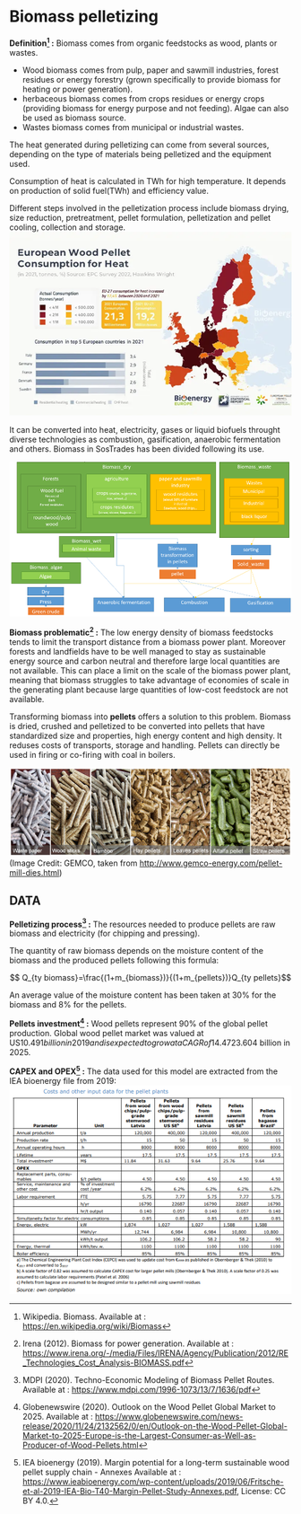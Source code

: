 # Biomass pelletizing

**Definition[^1] :**
Biomass comes from organic feedstocks as wood, plants or wastes.

- Wood biomass comes from pulp, paper and sawmill industries, forest residues or energy forestry (grown specifically to provide biomass for heating or power generation).
- herbaceous biomass comes from crops residues or energy crops (providing biomass for energy purpose and not feeding). Algae can also be used as biomass source.
- Wastes biomass comes from municipal or industrial wastes.

The heat generated during pelletizing can come from several sources, depending on the type of materials being pelletized and the equipment used. 

Consumption of heat is calculated in TWh for high temperature. It depends on production of solid fuel(TWh) and efficiency value.

Different steps involved in the pelletization process include biomass drying, size reduction, pretreatment, pellet formulation, pelletization and pellet cooling, collection and storage.
![img.png](img.png)

It can be converted into heat, electricity, gases or liquid biofuels throught diverse technologies as combustion, gasification, anaerobic fermentation and others.
Biomass in SosTrades has been divided following its use.

![](biomass.png)

**Biomass problematic[^2] :**
The low energy density of biomass feedstocks tends to limit the transport distance from a biomass power plant. Moreover forests and landfields have to be well managed to stay as sustainable energy source and carbon neutral and therefore large local quantities are not available. This can place a limit on the scale of the biomass power plant, meaning that biomass struggles to take advantage of economies of scale in the generating plant because large quantities of low-cost feedstock are not available.  

Transforming biomass into **pellets** offers a solution to this problem. Biomass is dried, crushed and pelletized to be converted into pellets that have standardized size and properties, high energy content and high density. It reduses costs of transports, storage and handling.
Pellets can directly be used in firing or co-firing with coal in boilers.

![](make-pellets-for-biomass-fuel-and-animal-feed1.jpg)
(Image Credit: GEMCO, taken from http://www.gemco-energy.com/pellet-mill-dies.html)

## DATA

**Pelletizing process[^3] :**
The resources needed to produce pellets are raw biomass and electricity (for chipping and pressing).

The quantity of raw biomass depends on the moisture content of the biomass and the produced pellets following this formula:

$$ Q_{ty biomass}=\frac{(1+m_{biomass})}{(1+m_{pellets})}Q_{ty pellets}$$

An average value of the moisture content has been taken at 30% for the biomass and 8% for the pellets.

**Pellets investment[^4] :**
Wood pellets represent 90% of the global pellet production.
Global wood pellet market was valued at US$10.491 billion in 2019 and is expected to grow at a CAGR of 14.47% over the forecast period to reach a total market size of US$23.604 billion in 2025.

**CAPEX and OPEX[^5] :**
The data used for this model are extracted from the IEA bioenergy file from 2019:
![](capex-opex.png)



[^1]: Wikipedia. Biomass. Available at : https://en.wikipedia.org/wiki/Biomass

[^2]: Irena (2012). Biomass for power generation. Available at : https://www.irena.org/-/media/Files/IRENA/Agency/Publication/2012/RE_Technologies_Cost_Analysis-BIOMASS.pdf

[^3]: MDPI (2020). Techno-Economic Modeling of Biomass Pellet Routes. Available at : https://www.mdpi.com/1996-1073/13/7/1636/pdf

[^4]: Globenewswire (2020). Outlook on the Wood Pellet Global Market to 2025. Available at : https://www.globenewswire.com/news-release/2020/11/24/2132562/0/en/Outlook-on-the-Wood-Pellet-Global-Market-to-2025-Europe-is-the-Largest-Consumer-as-Well-as-Producer-of-Wood-Pellets.html

[^5]: IEA bioenergy (2019). Margin potential for a long-term sustainable wood pellet supply chain - Annexes Available at :
https://www.ieabioenergy.com/wp-content/uploads/2019/06/Fritsche-et-al-2019-IEA-Bio-T40-Margin-Pellet-Study-Annexes.pdf, License: CC BY 4.0.

[^5]: https://www.kobelco.co.jp/english/ktr/pdf/ktr_29/058-068.pdf

[^6]: https://bioenergyinternational.com/pellets-remain-a-competitive-renewable-alternative/
[^7]: Efficiency, https://www.cell.com/heliyon/pdf/S2405-8440(19)35644-0.pdf
